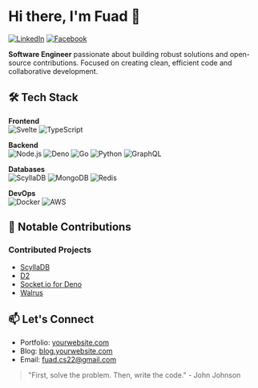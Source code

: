# Hi there, I'm Fuad 👋

[![LinkedIn](https://img.shields.io/badge/-LinkedIn-0077B5?style=flat&logo=linkedin)](https://linkedin.com/in/itsfuad)
[![Facebook](https://img.shields.io/badge/-Twitter-1DA1F2?style=flat&logo=twitter)](https://facebook.com/therealfuad)

**Software Engineer** passionate about building robust solutions and open-source contributions. Focused on creating clean, efficient code and collaborative development.

## 🛠️ Tech Stack

**Frontend**  
![Svelte](https://img.shields.io/badge/-SvelteKit-FF3E00?logo=svelte&logoColor=FF3E00&color=2D333B)
![TypeScript](https://img.shields.io/badge/-TypeScript-3178C6?logo=typescript&color=2D333B)

**Backend**  
![Node.js](https://img.shields.io/badge/-Node.js-339933?logo=nodedotjs&color=2D333B)
![Deno](https://img.shields.io/badge/-Deno-000000?logo=deno&color=2D333B)
![Go](https://img.shields.io/badge/-Go-00ADD8?logo=go&color=2D333B)
![Python](https://img.shields.io/badge/-Python-3776AB?logo=python&color=2D333B)
![GraphQL](https://img.shields.io/badge/-GraphQL-E10098?logo=graphql&color=2D333B)

**Databases**  
![ScyllaDB](https://img.shields.io/badge/-ScyllaDB-53C2E7?logo=apachecassandra&color=2D333B)
![MongoDB](https://img.shields.io/badge/-MongoDB-47A248?logo=mongodb&color=2D333B)
![Redis](https://img.shields.io/badge/-Redis-DC382D?logo=redis&color=2D333B)

**DevOps**  
![Docker](https://img.shields.io/badge/-Docker-2496ED?logo=docker&color=2D333B)
![AWS](https://img.shields.io/badge/-AWS-232F3E?logo=amazonaws&color=2D333B)

## 🚀 Notable Contributions

### Contributed Projects
- [ScyllaDB](https://github.com/scylladb/gocqlx)
- [D2](https://github.com/terrastruct/d2)
- [Socket.io for Deno](https://github.com/socketio/socket.io-deno)
- [Walrus](https://github.com/itsfuad/walrus)

## 📫 Let's Connect
- Portfolio: [yourwebsite.com](https://fuad.brainbird.org)
- Blog: [blog.yourwebsite.com](https://medium.com/@itsfuad)
- Email: fuad.cs22@gmail.com

> "First, solve the problem. Then, write the code." - John Johnson
